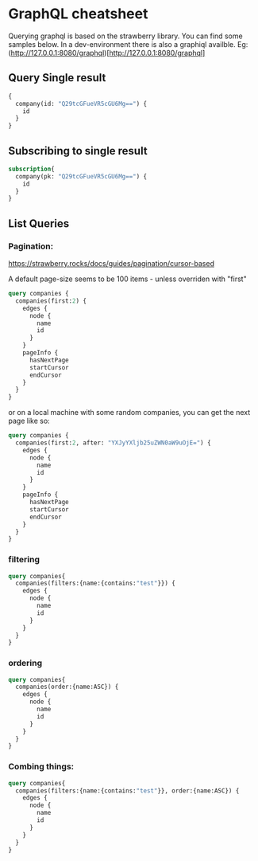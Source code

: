 # GraphQL cheatsheet

Querying graphql is based on the strawberry library.  You can find some samples below.
In a dev-environment there is also a graphiql availble.  Eg: (http://127.0.0.1:8080/graphql)[http://127.0.0.1:8080/graphql]

## Query Single result

```graphql
{
  company(id: "Q29tcGFueVR5cGU6Mg==") {
    id
  }
}
```

## Subscribing to single result

```graphql
subscription{
  company(pk: "Q29tcGFueVR5cGU6Mg==") {
    id
  }
}
```


## List Queries

### Pagination:
https://strawberry.rocks/docs/guides/pagination/cursor-based

A default page-size seems to be 100 items - unless overriden with "first"


```graphql
query companies {
  companies(first:2) {
    edges {
      node {
        name
        id
      }
    }
    pageInfo {
      hasNextPage
      startCursor
      endCursor
    }
  }
}
```

or on a local machine with some random companies, you can get the next page like so:
```graphql
query companies {
  companies(first:2, after: "YXJyYXljb25uZWN0aW9uOjE=") {
    edges {
      node {
        name
        id
      }
    }
    pageInfo {
      hasNextPage
      startCursor
      endCursor
    }
  }
}
```



### filtering

```graphql
query companies{
  companies(filters:{name:{contains:"test"}}) {
    edges {
      node {
        name
        id
      }
    }
  }
}
```


### ordering

```graphql
query companies{
  companies(order:{name:ASC}) {
    edges {
      node {
        name
        id
      }
    }
  }
}
```

### Combing things:

```graphql
query companies{
  companies(filters:{name:{contains:"test"}}, order:{name:ASC}) {
    edges {
      node {
        name
        id
      }
    }
  }
}
```

